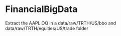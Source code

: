 # FinancialBigData
Extract the AAPL.OQ in a data/raw/TRTH/US/bbo and data/raw/TRTH/equities/US/trade folder